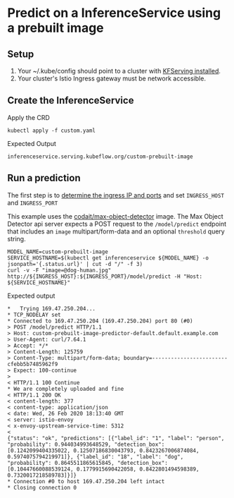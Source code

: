 # Predict on a InferenceService using a prebuilt image

## Setup

1. Your ~/.kube/config should point to a cluster with [KFServing installed](https://github.com/kubeflow/kfserving/#install-kfserving).
2. Your cluster's Istio Ingress gateway must be network accessible.

## Create the InferenceService

Apply the CRD

```
kubectl apply -f custom.yaml
```

Expected Output

```
inferenceservice.serving.kubeflow.org/custom-prebuilt-image
```

## Run a prediction
The first step is to [determine the ingress IP and ports](../../../README.md#determine-the-ingress-ip-and-ports) and set `INGRESS_HOST` and `INGRESS_PORT`

This example uses the [codait/max-object-detector](https://github.com/IBM/MAX-Object-Detector) image. The Max Object Detector api server expects a POST request to the `/model/predict` endpoint that includes an `image` multipart/form-data and an optional `threshold` query string.

```
MODEL_NAME=custom-prebuilt-image
SERVICE_HOSTNAME=$(kubectl get inferenceservice ${MODEL_NAME} -o jsonpath='{.status.url}' | cut -d "/" -f 3)
curl -v -F "image=@dog-human.jpg" http://${INGRESS_HOST}:${INGRESS_PORT}/model/predict -H "Host: ${SERVICE_HOSTNAME}"
```

Expected output

```
*   Trying 169.47.250.204...
* TCP_NODELAY set
* Connected to 169.47.250.204 (169.47.250.204) port 80 (#0)
> POST /model/predict HTTP/1.1
> Host: custom-prebuilt-image-predictor-default.default.example.com
> User-Agent: curl/7.64.1
> Accept: */*
> Content-Length: 125759
> Content-Type: multipart/form-data; boundary=------------------------cfebb5b7485962f9
> Expect: 100-continue
>
< HTTP/1.1 100 Continue
* We are completely uploaded and fine
< HTTP/1.1 200 OK
< content-length: 377
< content-type: application/json
< date: Wed, 26 Feb 2020 18:13:40 GMT
< server: istio-envoy
< x-envoy-upstream-service-time: 5312
<
{"status": "ok", "predictions": [{"label_id": "1", "label": "person", "probability": 0.944034993648529, "detection_box": [0.1242099404335022, 0.12507186830043793, 0.8423267006874084, 0.5974075794219971]}, {"label_id": "18", "label": "dog", "probability": 0.8645511865615845, "detection_box": [0.10447660088539124, 0.1779915690422058, 0.8422801494598389, 0.7320017218589783]}]}
* Connection #0 to host 169.47.250.204 left intact
* Closing connection 0
```
